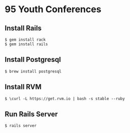 95 Youth Conferences
=========

## Install Rails

    $ gem install rack
    $ gem install rails

## Install Postgresql

    $ brew install postgresql

## Install RVM

    $ \curl -L https://get.rvm.io | bash -s stable --ruby
    
## Run Rails Server

    $ rails server
